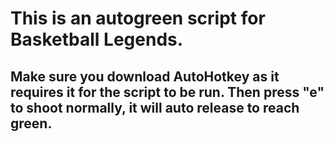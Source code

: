 # This is an autogreen script for Basketball Legends.
## Make sure you download AutoHotkey as it requires it for the script to be run. Then press "e" to shoot normally, it will auto release to reach green.
